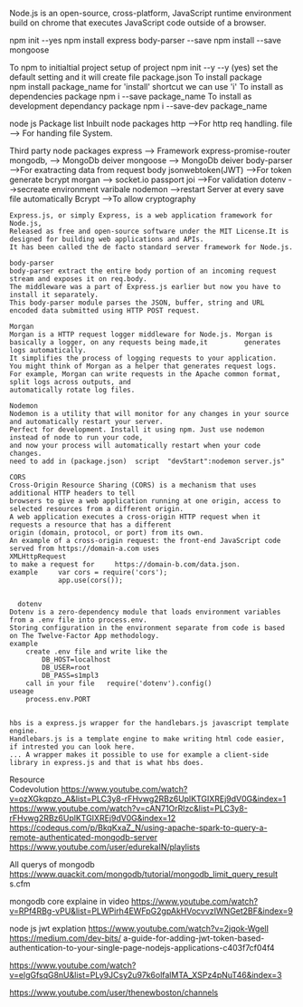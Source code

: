 Node.js is an open-source, cross-platform, 
JavaScript runtime environment build on chrome  that executes JavaScript code outside of a browser.

npm init --yes
npm install express body-parser --save
npm install --save mongoose


To npm to initialtial project  setup of project
    npm init --y 
    	--y (yes) set the default setting and it will create file  package.json 
To install package  
    npm install package_name 
        	 for 'install'  shortcut we can use 'i'
To install as dependencies package
    npm i --save package_name
To install as development dependancy package
    npm i --save-dev package_name


node js Package list
Inbuilt node packages
    http	-->For http req handling.
    file	--> For handing file System.
    
Third party node packages
    express		--> Framework
    express-promise-router
    mongodb,		--> MongoDb deiver
    mongoose		--> MongoDb deiver
    body-parser		-->For exatracting data from  request body
    jsonwebtoken(JWT) -->For token generate
    bcrypt
    morgan      -->
    socket.io 
    passport 
    joi         -->For validation
    dotenv      -->secreate environment varibale
    nodemon	-->restart Server at every save file automatically
    Bcrypt      -->To allow cryptography 

    Express.js, or simply Express, is a web application framework for Node.js,
    Released as free and open-source software under the MIT License.It is designed for building web applications and APIs.
    It has been called the de facto standard server framework for Node.js.

    body-parser
    body-parser extract the entire body portion of an incoming request stream and exposes it on req.body.
    The middleware was a part of Express.js earlier but now you have to install it separately. 
    This body-parser module parses the JSON, buffer, string and URL encoded data submitted using HTTP POST request.

    Morgan 
    Morgan is a HTTP request logger middleware for Node.js. Morgan is basically a logger, on any requests being made,it     	generates logs automatically.
    It simplifies the process of logging requests to your application. 
    You might think of Morgan as a helper that generates request logs.
    For example, Morgan can write requests in the Apache common format, split logs across outputs, and 
    automatically rotate log files.

    Nodemon 
    Nodemon is a utility that will monitor for any changes in your source and automatically restart your server. 
    Perfect for development. Install it using npm. Just use nodemon instead of node to run your code, 
    and now your process will automatically restart when your code    changes.
    need to add in (package.json)  script  "devStart":nodemon server.js"

    CORS
    Cross-Origin Resource Sharing (CORS) is a mechanism that uses additional HTTP headers to tell 
    browsers to give a web application running at one origin, access to     selected resources from a different origin.
    A web application executes a cross-origin HTTP request when it requests a resource that has a different 
    origin (domain, protocol, or port) from its own.
    An example of a cross-origin request: the front-end JavaScript code served from https://domain-a.com uses
	XMLHttpRequest 
    to make a request for     https://domain-b.com/data.json.
    example     var cors = require('cors');
                app.use(cors());


      dotenv
	Dotenv is a zero-dependency module that loads environment variables from a .env file into process.env. 
	Storing configuration in the environment separate from code is based on The Twelve-Factor App methodology.
	example 
		create .env file and write like the
			DB_HOST=localhost
			DB_USER=root
			DB_PASS=s1mpl3
 		call in your file   require('dotenv').config() 
	useage 
		process.env.PORT	


    hbs is a express.js wrapper for the handlebars.js javascript template engine.
    Handlebars.js is a template engine to make writing html code easier, if intrested you can look here.
    ... A wrapper makes it possible to use for example a client-side library in express.js and that is what hbs does.
    
    
    
 Resource   
 Codevolution
https://www.youtube.com/watch?v=ozXGkqpzo_A&list=PLC3y8-rFHvwg2RBz6UplKTGIXREj9dV0G&index=1
https://www.youtube.com/watch?v=cAN71OrRlzc&list=PLC3y8-rFHvwg2RBz6UplKTGIXREj9dV0G&index=12
https://codequs.com/p/BkqKxaZ_N/using-apache-spark-to-query-a-remote-authenticated-mongodb-server
https://www.youtube.com/user/edurekaIN/playlists

All querys of mongodb
https://www.quackit.com/mongodb/tutorial/mongodb_limit_query_result
s.cfm

mongodb core explaine in video
https://www.youtube.com/watch?v=RPf4RBg-vPU&list=PLWPirh4EWFpG2gpAkHVocvvzIWNGet2BF&index=9 


node js jwt explation
https://www.youtube.com/watch?v=2jqok-WgelI
https://medium.com/dev-bits/
a-guide-for-adding-jwt-token-based-authentication-to-your-single-page-nodejs-applications-c403f7cf04f4

https://www.youtube.com/watch?v=elgGfsqG8nU&list=PLy9JCsy2u97k6olfalMTA_XSPz4pNuT46&index=3

https://www.youtube.com/user/thenewboston/channels

